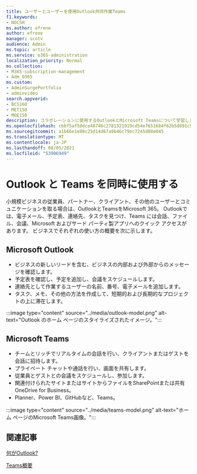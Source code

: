 ```yaml
---
title: ユーザーとユーザーを使用Outlook共同作業Teams
f1.keywords:
- NOCSH
ms.author: efrene
author: efrene
manager: scotv
audience: Admin
ms.topic: article
ms.service: o365-administration
localization_priority: Normal
ms.collection:
- M365-subscription-management
- Adm_O365
ms.custom:
- AdminSurgePortfolio
- adminvideo
search.appverid:
- BCS160
- MET150
- MOE150
description: コラボレーションに使用するOutlookとMicrosoft Teamsについて学習します。
ms.openlocfilehash: cbbf5af50dce48746c2781321919cd54e7651684f62b5d891c9251e8f34af44f
ms.sourcegitcommit: a1b66e1e80c25d14d67a9b46c79ec7245d88e045
ms.translationtype: MT
ms.contentlocale: ja-JP
ms.lasthandoff: 08/05/2021
ms.locfileid: "53906949"
---
```

# <a name="use-outlook-and-teams-together"></a>Outlook と Teams を同時に使用する

小規模ビジネスの従業員、パートナー、クライアント、その他のユーザーとコミュニケーションを取る場合は、OutlookとTeamsをMicrosoft 365。 Outlookでは、電子メール、予定表、連絡先、タスクを見つけ、Teams には会話、ファイル、会議、Microsoft およびサード パーティ製アプリへのクイック アクセスがあります。 ビジネスでそれぞれの使い方の概要を次に示します。

## <a name="microsoft-outlook"></a>Microsoft Outlook

- ビジネスの新しいリードを含む、ビジネスの内部および外部からのメッセージを確認します。
- 予定表を確認し、予定を追加し、会議をスケジュールします。
- 連絡先として作業するユーザーの名前、番号、電子メールを追加します。
- タスク、メモ、その他の方法を作成して、短期的および長期的なプロジェクトの上に滞在します。

:::image type="content" source="../media/outlook-model.png" alt-text="Outlook のホーム ページのスタイライズされたイメージ。":::

## <a name="microsoft-teams"></a>Microsoft Teams

- チームとリッチでリアルタイムの会話を行い、クライアントまたはゲストを会話に招待します。
- プライベート チャットや通話を行い、画面を共有します。
- 従業員とゲストとの会議をスケジュールし、参加します。
- 関連付けられたサイトまたはサイトからファイルをSharePointまたは共有OneDrive for Business。
- Planner、Power BI、GitHubなど、Teams。

:::image type="content" source="../media/teams-model.png" alt-text="ホーム ページのMicrosoft Teams画像。"::: 

## <a name="related-articles"></a>関連記事

[何がOutlook?](https://support.microsoft.com/office10f1fa35-f33a-4cb7-838c-a7f3e6228b20)

[Teams概要](/MicrosoftTeams/Teams-overview)